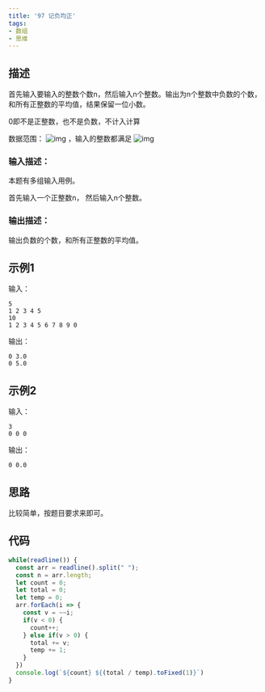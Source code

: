 ```yaml
---
title: '97 记负均正'
tags:
- 数组
- 思维
---
```


## 描述

首先输入要输入的整数个数n，然后输入n个整数。输出为n个整数中负数的个数，和所有正整数的平均值，结果保留一位小数。

0即不是正整数，也不是负数，不计入计算

数据范围： ![img](https://www.nowcoder.com/equation?tex=1%20%5Cle%20n%5C%20%5Cle%202000%20%5C) ，输入的整数都满足 ![img](https://www.nowcoder.com/equation?tex=%7Cval%7C%20%5Cle%201000%20%5C)

### 输入描述：

本题有多组输入用例。

首先输入一个正整数n，
然后输入n个整数。

### 输出描述：

输出负数的个数，和所有正整数的平均值。

## 示例1

输入：

```
5
1 2 3 4 5
10 
1 2 3 4 5 6 7 8 9 0
```



输出：

```
0 3.0
0 5.0
```



## 示例2

输入：

```
3
0 0 0
```



输出：

```
0 0.0
```

## 思路

比较简单，按题目要求来即可。

## 代码

```js
while(readline()) {
  const arr = readline().split(" ");
  const n = arr.length;
  let count = 0;
  let total = 0;
  let temp = 0;
  arr.forEach(i => {
    const v = ~~i;
    if(v < 0) {
      count++;
    } else if(v > 0) {
      total += v;
      temp += 1;
    }
  })
  console.log(`${count} ${(total / temp).toFixed(1)}`)
}
```

